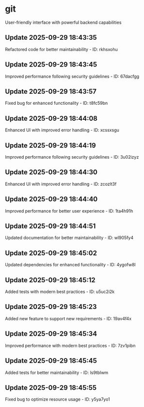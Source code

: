 # git
User-friendly interface with powerful backend capabilities

## Update 2025-09-29 18:43:35
Refactored code for better maintainability - ID: rkhsxohu


## Update 2025-09-29 18:43:45
Improved performance following security guidelines - ID: 67dacfgg


## Update 2025-09-29 18:43:57
Fixed bug for enhanced functionality - ID: t8fc59bn


## Update 2025-09-29 18:44:08
Enhanced UI with improved error handling - ID: xcssxsgu


## Update 2025-09-29 18:44:19
Improved performance following security guidelines - ID: 3u02izyz


## Update 2025-09-29 18:44:30
Enhanced UI with improved error handling - ID: zcozlt3f


## Update 2025-09-29 18:44:40
Improved performance for better user experience - ID: 1ta4h91h


## Update 2025-09-29 18:44:51
Updated documentation for better maintainability - ID: wl905fy4


## Update 2025-09-29 18:45:02
Updated dependencies for enhanced functionality - ID: 4ygofw8l


## Update 2025-09-29 18:45:12
Added tests with modern best practices - ID: u5uc2i2k


## Update 2025-09-29 18:45:23
Added new feature to support new requirements - ID: 19av4f4x


## Update 2025-09-29 18:45:34
Improved performance with modern best practices - ID: 7zv1pibn


## Update 2025-09-29 18:45:45
Added tests for better maintainability - ID: ls9tblwm


## Update 2025-09-29 18:45:55
Fixed bug to optimize resource usage - ID: y5ya7yo1

